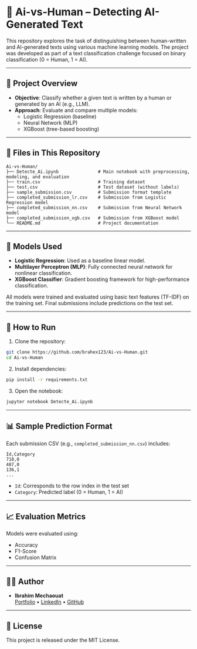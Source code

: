 # 🧠 Ai-vs-Human – Detecting AI-Generated Text

This repository explores the task of distinguishing between human-written and AI-generated texts using various machine learning models. The project was developed as part of a text classification challenge focused on binary classification (0 = Human, 1 = AI).

---

## 📌 Project Overview

- **Objective**: Classify whether a given text is written by a human or generated by an AI (e.g., LLM).
- **Approach**: Evaluate and compare multiple models:
  - Logistic Regression (baseline)
  - Neural Network (MLP)
  - XGBoost (tree-based boosting)

---

## 📁 Files in This Repository

```
Ai-vs-Human/
├── Detecte_Ai.ipynb               # Main notebook with preprocessing, modeling, and evaluation
├── train.csv                      # Training dataset
├── test.csv                       # Test dataset (without labels)
├── sample_submission.csv          # Submission format template
├── completed_submission_lr.csv    # Submission from Logistic Regression model
├── completed_submission_nn.csv    # Submission from Neural Network model
├── completed_submission_xgb.csv   # Submission from XGBoost model
└── README.md                      # Project documentation
```

---

## 🧪 Models Used

- **Logistic Regression**: Used as a baseline linear model.
- **Multilayer Perceptron (MLP)**: Fully connected neural network for nonlinear classification.
- **XGBoost Classifier**: Gradient boosting framework for high-performance classification.

All models were trained and evaluated using basic text features (TF-IDF) on the training set. Final submissions include predictions on the test set.

---

## 🚀 How to Run

1. Clone the repository:
```bash
git clone https://github.com/brahex123/Ai-vs-Human.git
cd Ai-vs-Human
```

2. Install dependencies:
```bash
pip install -r requirements.txt
```

3. Open the notebook:
```bash
jupyter notebook Detecte_Ai.ipynb
```

---

## 📊 Sample Prediction Format

Each submission CSV (e.g., `completed_submission_nn.csv`) includes:
```
Id,Category
710,0
487,0
136,1
...
```

- `Id`: Corresponds to the row index in the test set
- `Category`: Predicted label (0 = Human, 1 = AI)

---

## 📈 Evaluation Metrics

Models were evaluated using:
- Accuracy
- F1-Score
- Confusion Matrix

---

## 👨‍💻 Author

- **Ibrahim Mechaouat**  
  [Portfolio](https://brahex123.github.io/ibrahex123.github.io/) • [LinkedIn](https://www.linkedin.com/in/ibrahim-mechaouat-21a939178/) • [GitHub](https://github.com/brahex123)

---

## 📄 License

This project is released under the MIT License.
